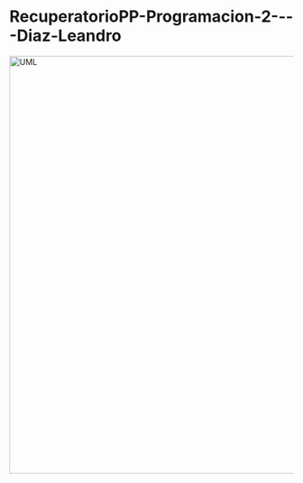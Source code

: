 # RecuperatorioPP-Programacion-2----Diaz-Leandro

<img width="1140" height="740" alt="UML" src="https://github.com/user-attachments/assets/65a72a8a-e01b-4c18-90c0-8a5df8725b17" />
